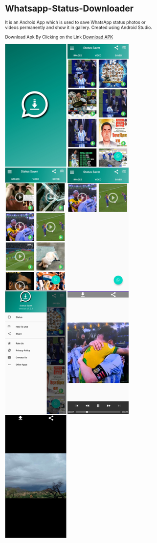 # Whatsapp-Status-Downloader


It is an Android App which is used to save WhatsApp status photos or videos permanently and show it in gallery. Created using Android Studio.

Download Apk By Clicking on the Link
<a href="https://github.com/Mr-Ajay-Singh/Whatsapp-Status-Downloader/releases/download/Android/WhatsApp-Status-Downloader.apk" target="_blank" >Download APK</a>


<span>
<img src="https://github.com/Mr-Ajay-Singh/Whatsapp-Status-Downloader/blob/master/app/src/main/res/ScreenShots/photo1.jpg" width="200" height="400" />
<img src="https://github.com/Mr-Ajay-Singh/Whatsapp-Status-Downloader/blob/master/app/src/main/res/ScreenShots/photo2.jpg" width="200" height="400" />
<img src="https://github.com/Mr-Ajay-Singh/Whatsapp-Status-Downloader/blob/master/app/src/main/res/ScreenShots/photo3.jpg" width="200" height="400" />
<img src="https://github.com/Mr-Ajay-Singh/Whatsapp-Status-Downloader/blob/master/app/src/main/res/ScreenShots/photo4.jpg" width="200" height="400" />
<img src="https://github.com/Mr-Ajay-Singh/Whatsapp-Status-Downloader/blob/master/app/src/main/res/ScreenShots/photo5.jpg" width="200" height="400" />
<img src="https://github.com/Mr-Ajay-Singh/Whatsapp-Status-Downloader/blob/master/app/src/main/res/ScreenShots/photo6.jpg" width="200" height="400" />
<img src="https://github.com/Mr-Ajay-Singh/Whatsapp-Status-Downloader/blob/master/app/src/main/res/ScreenShots/photo7.jpg" width="200" height="400" />
</span>
